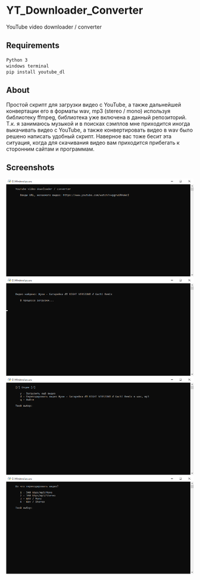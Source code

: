 # YT_Downloader_Converter

YouTube video downloader / converter

## Requirements

```
Python 3
windows terminal
pip install youtube_dl
```

## About

Простой скрипт для загрузки видео с YouTube, а также дальнейшей конвертации его в форматы wav, mp3 (stereo / mono) используя библиотеку ffmpeg, библиотека уже включена в данный репозиторий.
Т.к. я занимаюсь музыкой и в поисках сэмплов мне приходится иногда выкачивать видео с YouTube, а также конвертировать видео в wav было решено написать удобный скрипт.
Наверное вас тоже бесит эта ситуация, когда для скачивания видео вам приходится прибегать к сторонним сайтам и программам.

## Screenshots

![](screenshots/1.png)
![](screenshots/2.png)
![](screenshots/3.png)
![](screenshots/4.png)